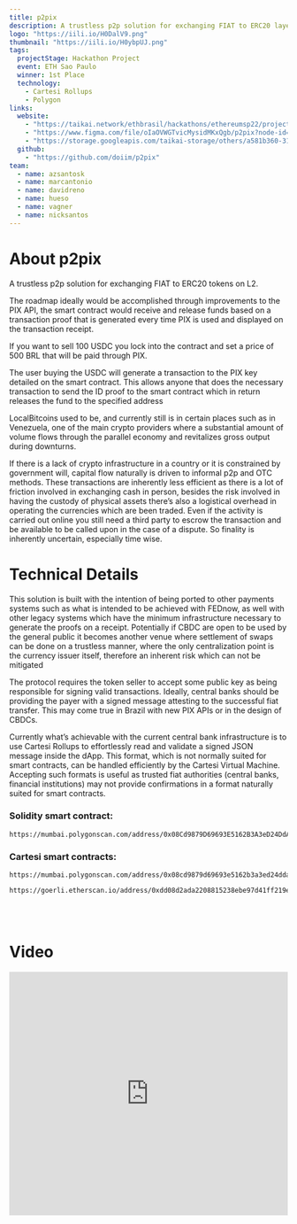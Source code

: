 ```yaml
---
title: p2pix
description: A trustless p2p solution for exchanging FIAT to ERC20 layer 2 tokens
logo: "https://iili.io/H0DalV9.png"
thumbnail: "https://iili.io/H0ybpUJ.png"
tags:
  projectStage: Hackathon Project
  event: ETH Sao Paulo
  winner: 1st Place
  technology:
    - Cartesi Rollups
    - Polygon
links:
  website:
    - "https://taikai.network/ethbrasil/hackathons/ethereumsp22/projects/cl7w9hdqs65274301xcu283k1ml/idea"
    - "https://www.figma.com/file/oIaOVWGTvicMysidMKxQgb/p2pix?node-id=23%3A2"
    - "https://storage.googleapis.com/taikai-storage/others/a581b360-31d1-11ed-bf70-b547ae78af76p2pix%20[%20Ethereum%20SP%20hackathon%20]%2011_set.pptx"
  github:
    - "https://github.com/doiim/p2pix"
team:
  - name: azsantosk
  - name: marcantonio
  - name: davidreno
  - name: hueso
  - name: vagner
  - name: nicksantos
---
```


# About p2pix

A trustless p2p solution for exchanging FIAT to ERC20 tokens on L2.

The roadmap ideally would be accomplished through improvements to the PIX API, the smart contract would receive and release funds based on a transaction proof that is generated every time PIX is used and displayed on the transaction receipt.

If you want to sell 100 USDC you lock into the contract and set a price of 500 BRL that will be paid through PIX.

The user buying the USDC will generate a transaction to the PIX key detailed on the smart contract. This allows anyone that does the necessary transaction to send the ID proof to the smart contract which in return releases the fund to the specified address

LocalBitcoins used to be, and currently still is in certain places such as in Venezuela, one of the main crypto providers where a substantial amount of volume flows through the parallel economy and revitalizes gross output during downturns.

If there is a lack of crypto infrastructure in a country or it is constrained by government will, capital flow naturally is driven to informal p2p and OTC methods. These transactions are inherently less efficient as there is a lot of friction involved in exchanging cash in person, besides the risk involved in having the custody of physical assets there’s also a logistical overhead in operating the currencies which are been traded. Even if the activity is carried out online you still need a third party to escrow the transaction and be available to be called upon in the case of a dispute. So finality is inherently uncertain, especially time wise.

# Technical Details

This solution is built with the intention of being ported to other payments systems such as what is intended to be achieved with FEDnow, as well with other legacy systems which have the minimum infrastructure necessary to generate the proofs on a receipt. Potentially if CBDC are open to be used by the general public it becomes another venue where settlement of swaps can be done on a trustless manner, where the only centralization point is the currency issuer itself, therefore an inherent risk which can not be mitigated

The protocol requires the token seller to accept some public key as being responsible for signing valid transactions. Ideally, central banks should be providing the payer with a signed message attesting to the successful fiat transfer. This may come true in Brazil with new PIX APIs or in the design of CBDCs.

Currently what’s achievable with the current central bank infrastructure is to use Cartesi Rollups to effortlessly read and validate a signed JSON message inside the dApp. This format, which is not normally suited for smart contracts, can be handled efficiently by the Cartesi Virtual Machine. Accepting such formats is useful as trusted fiat authorities (central banks, financial institutions) may not provide confirmations in a format naturally suited for smart contracts.

### Solidity smart contract:

```
https://mumbai.polygonscan.com/address/0x08Cd9879D69693E5162B3A3eD24DdAb9118d0f0D
```

### Cartesi smart contracts:

```
https://mumbai.polygonscan.com/address/0x08cd9879d69693e5162b3a3ed24ddab9118d0f0d
```

```
https://goerli.etherscan.io/address/0xdd08d2ada2208815238ebe97d41ff219ea129d39
```

<br/>
<br/>

# Video

<iframe width="100%" height="440" src="https://www.youtube.com/embed/nJju7pqyn_I" title="YouTube video player" frameborder="0" allow="accelerometer; autoplay; clipboard-write; encrypted-media; gyroscope; picture-in-picture; web-share" allowfullscreen></iframe>
